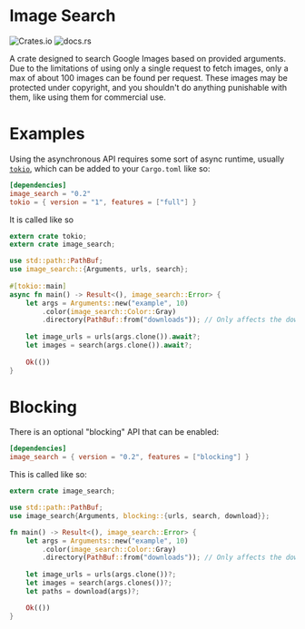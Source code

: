 # Image Search
![Crates.io](https://img.shields.io/crates/v/image_search)
![docs.rs](https://img.shields.io/docsrs/image_search)

A crate designed to search Google Images based on provided arguments.
Due to the limitations of using only a single request to fetch images, only a max of about 100 images can be found per request.
These images may be protected under copyright, and you shouldn't do anything punishable with them, like using them for commercial use.

# Examples
Using the asynchronous API requires some sort of async runtime, usually [`tokio`], which can be added to your `Cargo.toml` like so:
```toml
[dependencies]
image_search = "0.2"
tokio = { version = "1", features = ["full"] }
```
It is called like so
```rust
extern crate tokio;
extern crate image_search;

use std::path::PathBuf;
use image_search::{Arguments, urls, search};
 
#[tokio::main]
async fn main() -> Result<(), image_search::Error> {
    let args = Arguments::new("example", 10)
        .color(image_search::Color::Gray)
        .directory(PathBuf::from("downloads")); // Only affects the download function
     
    let image_urls = urls(args.clone()).await?;
    let images = search(args.clone()).await?;
 
    Ok(())
}
```

# Blocking
There is an optional "blocking" API that can be enabled:
```toml
[dependencies]
image_search = { version = "0.2", features = ["blocking"] }
```
This is called like so:
```rust
extern crate image_search;

use std::path::PathBuf;
use image_search{Arguments, blocking::{urls, search, download}};

fn main() -> Result<(), image_search::Error> {
    let args = Arguments::new("example", 10)
        .color(image_search::Color::Gray)
        .directory(PathBuf::from("downloads")); // Only affects the download function
    
    let image_urls = urls(args.clone())?;
    let images = search(args.clones())?;
    let paths = download(args)?;

    Ok(())
}
```
[`tokio`]: https://docs.rs/tokio/latest/tokio/